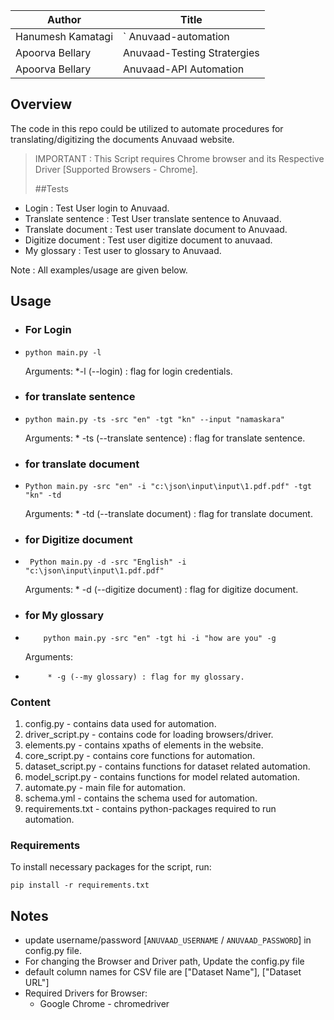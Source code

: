 | Author   | Title |
| ---      | ---       |
| Hanumesh Kamatagi | `   Anuvaad-automation      |
| Apoorva Bellary | Anuvaad-Testing Stratergies |
| Apoorva Bellary | Anuvaad-API Automation |

## Overview
The code in this repo could be utilized to automate procedures for  
translating/digitizing the documents Anuvaad website.

>IMPORTANT : This Script requires Chrome browser and its Respective Driver [Supported Browsers - Chrome].
> 
> ##Tests
> 
* Login : Test User login to Anuvaad.
* Translate sentence : Test User translate sentence to Anuvaad.
* Translate document : Test user translate document to Anuvaad.
* Digitize document : Test user digitize document to anuvaad.
* My glossary : Test user to glossary to Anuvaad.

Note : All examples/usage are given below.

## Usage

* ### For Login
*     python main.py -l

   Arguments: 
          *-l    (--login) : flag for login credentials.

* ### for translate sentence
*     python main.py -ts -src "en" -tgt "kn" --input "namaskara"
   
    Arguments:
          * -ts   (--translate sentence) : flag for translate sentence.

* ### for translate document
*     Python main.py -src "en" -i "c:\json\input\input\1.pdf.pdf" -tgt "kn" -td

    Arguments:
          * -td (--translate document) : flag for translate document.

* ### for Digitize document 
*      Python main.py -d -src "English" -i "c:\json\input\input\1.pdf.pdf"

    Arguments:
          * -d (--digitize document) : flag for digitize document.

* ### for My glossary 
*         python main.py -src "en" -tgt hi -i "how are you" -g
    
    Arguments:
*          * -g (--my glossary) : flag for my glossary.

### Content

1. config.py - contains data used for automation.
2. driver_script.py - contains code for loading browsers/driver.
3. elements.py - contains xpaths of elements in the website.
4. core_script.py - contains core functions for automation.
5. dataset_script.py - contains functions for dataset related automation.
6. model_script.py - contains functions for model related automation.
7. automate.py - main file for automation.
8. schema.yml - contains the schema used for automation.
9. requirements.txt - contains python-packages required to run automation. 

### Requirements

To install necessary packages for the script, run:

    pip install -r requirements.txt

## Notes

- update username/password [`ANUVAAD_USERNAME` / `ANUVAAD_PASSWORD`] in config.py file.
- For changing the Browser and Driver path, Update the config.py file
- default column names for CSV file are ["Dataset Name"], ["Dataset URL"]
- Required Drivers for Browser:
    - Google Chrome - chromedriver
